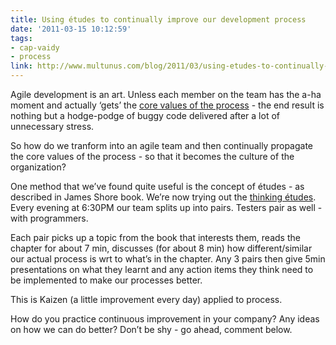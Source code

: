 ```yaml
---
title: Using études to continually improve our development process
date: '2011-03-15 10:12:59'
tags:
- cap-vaidy
- process
link: http://www.multunus.com/blog/2011/03/using-etudes-to-continually-improve-our-development-process/
---
```


Agile development is an art. Unless each member on the team has the a-ha moment and actually ‘gets’ the [core values of the process](http://agilemanifesto.org/) - the end result is nothing but a hodge-podge of buggy code delivered after a lot of unnecessary stress.

So how do we tranform into an agile team and then continually propagate the core values of the process - so that it becomes the culture of the organization?

One method that we’ve found quite useful is the concept of études - as described in James Shore book. We’re now trying out the 
[thinking études](http://jamesshore.com/Agile-Book/thinking_intro.html). Every evening at 6:30PM our team splits up into pairs. Testers pair as well - with programmers.

Each pair picks up a topic from the book that interests them, reads the chapter for about 7 min, discusses (for about 8 min) how different/similar our actual process is wrt to what’s in the chapter. Any 3 pairs then give 5min presentations on what they learnt and any action items they think need to be implemented to make our processes better.

This is Kaizen (a little improvement every day) applied to process.

How do you practice continuous improvement in your company? Any ideas on how we can do better? Don’t be shy - go ahead, comment below.
